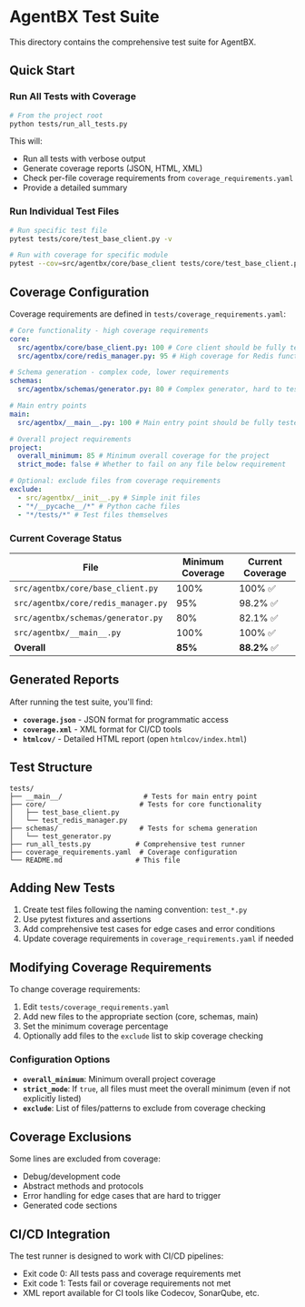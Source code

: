 # AgentBX Test Suite

This directory contains the comprehensive test suite for AgentBX.

## Quick Start

### Run All Tests with Coverage

```bash
# From the project root
python tests/run_all_tests.py
```

This will:

- Run all tests with verbose output
- Generate coverage reports (JSON, HTML, XML)
- Check per-file coverage requirements from `coverage_requirements.yaml`
- Provide a detailed summary

### Run Individual Test Files

```bash
# Run specific test file
pytest tests/core/test_base_client.py -v

# Run with coverage for specific module
pytest --cov=src/agentbx/core/base_client tests/core/test_base_client.py -v
```

## Coverage Configuration

Coverage requirements are defined in `tests/coverage_requirements.yaml`:

```yaml
# Core functionality - high coverage requirements
core:
  src/agentbx/core/base_client.py: 100 # Core client should be fully tested
  src/agentbx/core/redis_manager.py: 95 # High coverage for Redis functionality

# Schema generation - complex code, lower requirements
schemas:
  src/agentbx/schemas/generator.py: 80 # Complex generator, hard to test everything

# Main entry points
main:
  src/agentbx/__main__.py: 100 # Main entry point should be fully tested

# Overall project requirements
project:
  overall_minimum: 85 # Minimum overall coverage for the project
  strict_mode: false # Whether to fail on any file below requirement

# Optional: exclude files from coverage requirements
exclude:
  - src/agentbx/__init__.py # Simple init files
  - "*/__pycache__/*" # Python cache files
  - "*/tests/*" # Test files themselves
```

### Current Coverage Status

| File                                | Minimum Coverage | Current Coverage |
| ----------------------------------- | ---------------- | ---------------- |
| `src/agentbx/core/base_client.py`   | 100%             | 100% ✅          |
| `src/agentbx/core/redis_manager.py` | 95%              | 98.2% ✅         |
| `src/agentbx/schemas/generator.py`  | 80%              | 82.1% ✅         |
| `src/agentbx/__main__.py`           | 100%             | 100% ✅          |
| **Overall**                         | **85%**          | **88.2%** ✅     |

## Generated Reports

After running the test suite, you'll find:

- **`coverage.json`** - JSON format for programmatic access
- **`coverage.xml`** - XML format for CI/CD tools
- **`htmlcov/`** - Detailed HTML report (open `htmlcov/index.html`)

## Test Structure

```
tests/
├── __main__/                    # Tests for main entry point
├── core/                       # Tests for core functionality
│   ├── test_base_client.py
│   └── test_redis_manager.py
├── schemas/                    # Tests for schema generation
│   └── test_generator.py
├── run_all_tests.py           # Comprehensive test runner
├── coverage_requirements.yaml  # Coverage configuration
└── README.md                  # This file
```

## Adding New Tests

1. Create test files following the naming convention: `test_*.py`
2. Use pytest fixtures and assertions
3. Add comprehensive test cases for edge cases and error conditions
4. Update coverage requirements in `coverage_requirements.yaml` if needed

## Modifying Coverage Requirements

To change coverage requirements:

1. Edit `tests/coverage_requirements.yaml`
2. Add new files to the appropriate section (core, schemas, main)
3. Set the minimum coverage percentage
4. Optionally add files to the `exclude` list to skip coverage checking

### Configuration Options

- **`overall_minimum`**: Minimum overall project coverage
- **`strict_mode`**: If `true`, all files must meet the overall minimum (even if not explicitly listed)
- **`exclude`**: List of files/patterns to exclude from coverage checking

## Coverage Exclusions

Some lines are excluded from coverage:

- Debug/development code
- Abstract methods and protocols
- Error handling for edge cases that are hard to trigger
- Generated code sections

## CI/CD Integration

The test runner is designed to work with CI/CD pipelines:

- Exit code 0: All tests pass and coverage requirements met
- Exit code 1: Tests fail or coverage requirements not met
- XML report available for CI tools like Codecov, SonarQube, etc.
